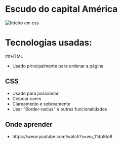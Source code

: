 # Escudo do capital América

![Inteiro em css](https://github.com/melazer/Shield/blob/master/capitaoamerica.png)

# Tecnologias usadas:
  
##HTML
  <ul>
  <li>Usado principalmente para ordenar a página</li>
  </ul>
  
 ## CSS 
 <ul>
  <li> Usado para posicionar </li>
  <li> Colocar cores </li>
  <li> Clareamento e sobreamente </li>
  <li> Usar "Border-radius" e outras funcionalidades </li>
  </ul>
  
  
  
  ## Onde aprender 
  <ul>
  <li> https://www.youtube.com/watch?v=wu_11dp8to8 </li>
  </ul>

  
